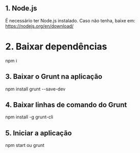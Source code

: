 ## 1. Node.js
É necessário ter Node.js instalado. Caso não tenha, baixe em:
<https://nodejs.org/en/download/>


# 2. Baixar dependências
npm i


## 3. Baixar o Grunt na aplicação
npm install grunt --save-dev


## 4. Baixar linhas de comando do Grunt
npm install -g grunt-cli


## 5. Iniciar a aplicação
npm start ou grunt

